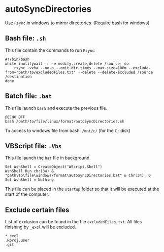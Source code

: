 # autoSyncDirectories

Use `Rsync` in windows to mirror directories. (Require bash for windows)

## Bash file: `.sh`

This file contain the commands to run `Rsync`:

```{shell}
#!/bin/bash
while inotifywait -r -e modify,create,delete /source; do
    rsync -vvha --no-p --omit-dir-times --max-size=100m --exclude-from='path/to/excludedFiles.txt' --delete --delete-excluded /source /destination
done
```

## Batch file: `.bat`

This file launch `bash` and execute the previous file.

```{batch}
@ECHO OFF
bash /path/to/file/linux/format/autoSyncDirectories.sh
```

To access to windows file from bash: `/mnt/c/` (for the `C:` disk)

## VBScript file: `.Vbs`

This file launch the `bat` file in background.

```{Vbs}
Set WshShell = CreateObject("WScript.Shell") 
WshShell.Run chr(34) & "path\to\file\windows\format\autoSyncDirectories.bat" & Chr(34), 0
Set WshShell = Nothing
```

This file can be placed in the `startup` folder so that it will be executed at the start of the computer.

## Exclude certain files

List of exclusion can be found in the file `excludedFiles.txt`.
All files finishing by `_excl` will be excluded.

```{}
*_excl
.Rproj.user
.git
```
